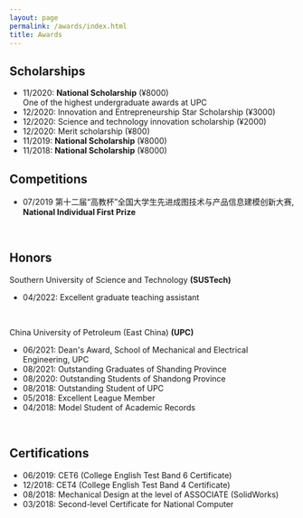```yaml
---
layout: page
permalink: /awards/index.html
title: Awards
---
```


## Scholarships
- 11/2020: **National Scholarship** (¥8000)<br>One of the highest undergraduate awards at UPC
- 12/2020: Innovation and Entrepreneurship Star Scholarship (¥3000)
- 12/2020: Science and technology innovation scholarship (¥2000)
- 12/2020: Merit scholarship (¥800)
- 11/2019: **National Scholarship** (¥8000)
- 11/2018: **National Scholarship** (¥8000)

## Competitions
- 07/2019 第十二届“高教杯”全国大学生先进成图技术与产品信息建模创新大赛, **National Individual First Prize**
<br>

## Honors
Southern University of Science and Technology **(SUSTech)**
- 04/2022: Excellent graduate teaching assistant
<br>

China University of Petroleum (East China) **(UPC)**
- 06/2021: Dean's Award, School of Mechanical and Electrical Engineering, UPC
- 08/2021: Outstanding Graduates of Shanding Province
- 08/2020: Outstanding Students of Shandong Province
- 08/2018: Outstanding Student of UPC
- 05/2018: Excellent League Member
- 04/2018: Model Student of Academic Records
<br>

## Certifications
- 06/2019: CET6 (College English Test Band 6 Certificate)
- 12/2018: CET4 (College English Test Band 4 Certificate)
- 08/2018: Mechanical Design at the level of ASSOCIATE (SolidWorks)
- 03/2018: Second-level Certificate for National Computer
<br>

